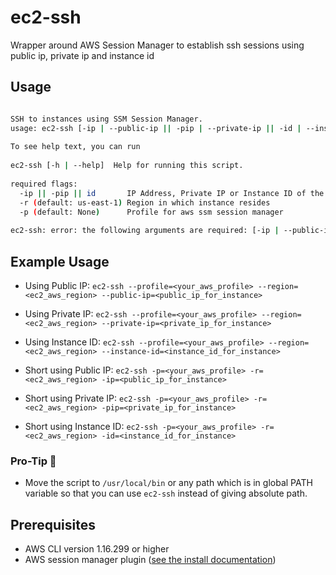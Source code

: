 # ec2-ssh
Wrapper around AWS Session Manager to establish ssh sessions using public ip, private ip and instance id

## Usage
```bash

SSH to instances using SSM Session Manager.
usage: ec2-ssh [-ip | --public-ip || -pip | --private-ip || -id | --instance-id] [-r | --region] [-p | --profile]
   
To see help text, you can run   
   
ec2-ssh [-h | --help]  Help for running this script.
   
required flags:
  -ip || -pip || id       IP Address, Private IP or Instance ID of the instance to do SSH
  -r (default: us-east-1) Region in which instance resides
  -p (default: None)      Profile for aws ssm session manager
   
ec2-ssh: error: the following arguments are required: [-ip | --public-ip || -pip | --private-ip || -id | --instance-id] [-r | --region] [-p | --profile]
```

## Example Usage

* Using Public IP:
`ec2-ssh --profile=<your_aws_profile> --region=<ec2_aws_region> --public-ip=<public_ip_for_instance>`

* Using Private IP:
`ec2-ssh --profile=<your_aws_profile> --region=<ec2_aws_region> --private-ip=<private_ip_for_instance>`

* Using Instance ID:
`ec2-ssh --profile=<your_aws_profile> --region=<ec2_aws_region> --instance-id=<instance_id_for_instance>`

* Short using Public IP:
`ec2-ssh -p=<your_aws_profile> -r=<ec2_aws_region> -ip=<public_ip_for_instance>`

* Short using Private IP:
`ec2-ssh -p=<your_aws_profile> -r=<ec2_aws_region> -pip=<private_ip_for_instance>`

* Short using Instance ID:
`ec2-ssh -p=<your_aws_profile> -r=<ec2_aws_region> -id=<instance_id_for_instance>`

### Pro-Tip :100:
* Move the script to `/usr/local/bin` or any path which is in global PATH variable so that you can use `ec2-ssh` instead of giving absolute path.

## Prerequisites

* AWS CLI version 1.16.299 or higher
* AWS session manager plugin ([see the install documentation](https://docs.aws.amazon.com/systems-manager/latest/userguide/session-manager-working-with-install-plugin.html))
